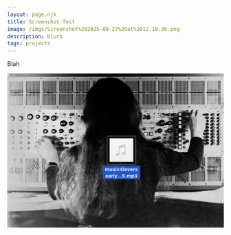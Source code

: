 ```yaml
---
layout: page.njk
title: Screenshot Test
image: /imgs/Screenshot%202025-08-27%20at%2012.18.36.png
description: blurb
tags: projects
---
```


Blah

![Project One Screenshot](/imgs/Screenshot%202025-08-27%20at%2012.18.36.png)